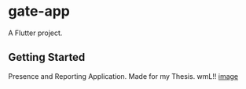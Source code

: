 # gate-app

A Flutter project.

## Getting Started

Presence and Reporting Application.
Made for my Thesis.
wmL!!
[image](https://github.com/ranggshadow27/gate-app/assets/46300525/7d113baf-d21f-4b5b-b60e-29f8b6607db0)

